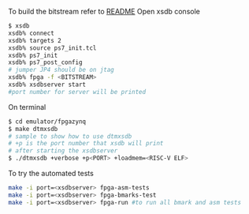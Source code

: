 To build the bitstream refer to [README](https://github.com/librecores/riscv-sodor/blob/fpga/fpga/README.md)
Open xsdb console
```bash
$ xsdb
xsdb% connect
xsdb% targets 2
xsdb% source ps7_init.tcl
xsdb% ps7_init
xsdb% ps7_post_config
# jumper JP4 should be on jtag
xsdb% fpga -f <BITSTREAM>
xsdb% xsdbserver start
#port number for server will be printed
```
On terminal
```bash
$ cd emulator/fpgazynq
$ make dtmxsdb
# sample to show how to use dtmxsdb
# +p is the port number that xsdb will print
# after starting the xsdbserver
$ ./dtmxsdb +verbose +p<PORT> +loadmem=<RISC-V ELF>
```
To try the automated tests 
```bash
make -i port=<xsdbserver> fpga-asm-tests
make -i port=<xsdbserver> fpga-bmarks-test
make -i port=<xsdbserver> fpga-run #to run all bmark and asm tests
```
